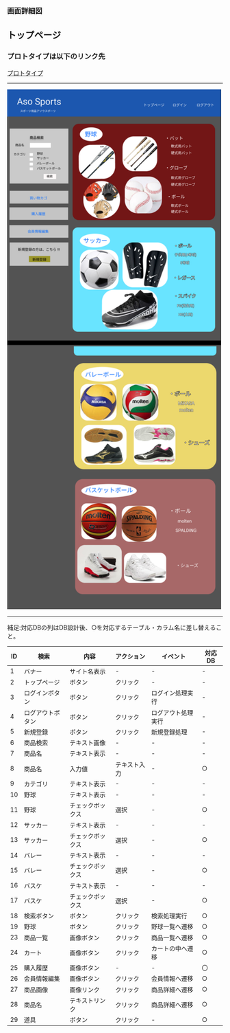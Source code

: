 ### 画面詳細図
## トップページ
### プロトタイプは以下のリンク先
[プロトタイプ](https://www.figma.com/file/36DPETfL3dwzP5NjNW1WZQ/Untitled)
*****
<img src="img/toppage.png" width="500">

*****

補足:対応DBの列はDB設計後、○を対応するテーブル・カラム名に差し替えること。

| ID | 検索 | 内容 | アクション | イベント | 対応DB |
|----|-----|-----|---------|--------|-------|
|1|バナー|サイト名表示|-|-|-|
|2|トップページ|ボタン|クリック|-|-|
|3|ログインボタン|ボタン|クリック|ログイン処理実行|-|
|4|ログアウトボタン|ボタン|クリック|ログアウト処理実行|-|
|5|新規登録|ボタン|クリック|新規登録処理|-|
|6|商品検索|テキスト画像|-|-|-|
|7|商品名|テキスト表示|-|-|-|
|8|商品名|入力値|テキスト入力|-|○|
|9|カテゴリ|テキスト表示|-|-|-|
|10|野球|テキスト表示|-|-|-|
|11|野球|チェックボックス|選択|-|○|
|12|サッカー|テキスト表示|-|-|-|
|13|サッカー|チェックボックス|選択|-|○|
|14|バレー|テキスト表示|-|-|-|
|15|バレー|チェックボックス|選択|-|○|
|16|バスケ|テキスト表示|-|-|-|
|17|バスケ|チェックボックス|選択|-|○|
|18|検索ボタン|ボタン|クリック|検索処理実行|○|
|19|野球|ボタン|クリック|野球一覧へ遷移|○|
|23|商品一覧|画像ボタン|クリック|商品一覧へ遷移|○|
|24|カート|画像ボタン|クリック|カートの中へ遷移|○|
|25|購入履歴|画像ボタン|-|-|〇|
|26|会員情報編集|画像ボタン|クリック|会員情報へ遷移|○|
|27|商品画像|画像リンク|クリック|商品詳細へ遷移|○|
|28|商品名|テキストリンク|クリック|商品詳細へ遷移|○|
|29|道具|ボタン|クリック|-|○|
